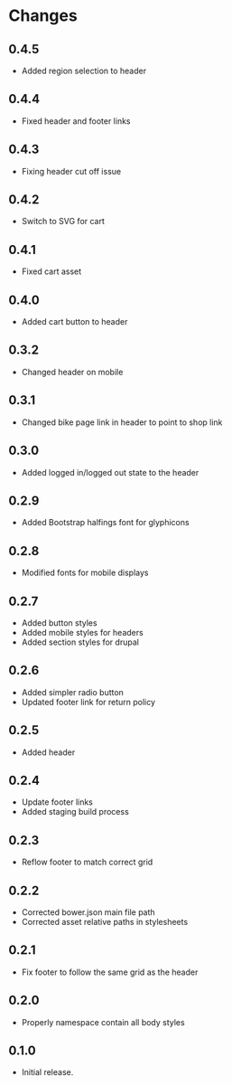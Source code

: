 # Changes

## 0.4.5

- Added region selection to header

## 0.4.4
- Fixed header and footer links

## 0.4.3
- Fixing header cut off issue

## 0.4.2
- Switch to SVG for cart

## 0.4.1
- Fixed cart asset

## 0.4.0
- Added cart button to header

## 0.3.2
- Changed header on mobile

## 0.3.1
- Changed bike page link in header to point to shop link

## 0.3.0
- Added logged in/logged out state to the header

## 0.2.9
- Added Bootstrap halfings font for glyphicons

## 0.2.8
- Modified fonts for mobile displays
 
## 0.2.7
- Added button styles
- Added mobile styles for headers 
- Added section styles for drupal

## 0.2.6

- Added simpler radio button
- Updated footer link for return policy

## 0.2.5

- Added header

## 0.2.4

- Update footer links
- Added staging build process

## 0.2.3

- Reflow footer to match correct grid

## 0.2.2

- Corrected bower.json main file path
- Corrected asset relative paths in stylesheets

## 0.2.1

- Fix footer to follow the same grid as the header

## 0.2.0

- Properly namespace contain all body styles

## 0.1.0

- Initial release.
